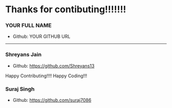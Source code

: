 # Thanks for contibuting!!!!!!!

### YOUR FULL NAME
- Github: YOUR GITHUB URL
***

### Shreyans Jain
- Github: https://github.com/Shreyans13

Happy Contributing!!!!
Happy Coding!!!

### Suraj Singh
- Github: https://github.com/suraj7086
